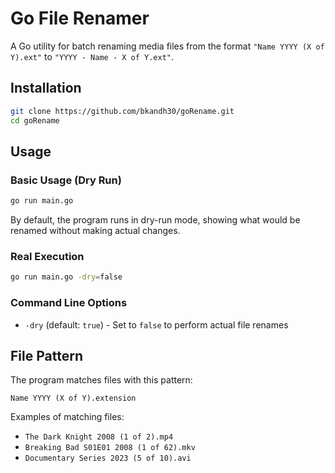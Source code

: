 # Go File Renamer

A Go utility for batch renaming media files from the format `"Name YYYY (X of Y).ext"` to `"YYYY - Name - X of Y.ext"`.

## Installation

```bash
git clone https://github.com/bkandh30/goRename.git
cd goRename
```

## Usage

### Basic Usage (Dry Run)

```bash
go run main.go
```

By default, the program runs in dry-run mode, showing what would be renamed without making actual changes.

### Real Execution

```bash
go run main.go -dry=false
```

### Command Line Options

- `-dry` (default: `true`) - Set to `false` to perform actual file renames

## File Pattern

The program matches files with this pattern:

```
Name YYYY (X of Y).extension
```

Examples of matching files:

- `The Dark Knight 2008 (1 of 2).mp4`
- `Breaking Bad S01E01 2008 (1 of 62).mkv`
- `Documentary Series 2023 (5 of 10).avi`

